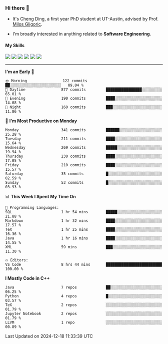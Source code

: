 ### Hi there 👋

* It's Cheng Ding, a first year PhD student at UT-Austin, advised by Prof. [Milos Gligoric](https://users.ece.utexas.edu/~gligoric/).

* I'm broadly interested in anything related to **Software Engineering**.

#### My Skills

![](https://img.shields.io/badge/C++-65318e?logo=cplusplus&logoColor=fff)
![](https://img.shields.io/badge/Python-3e74a2?logo=python&logoColor=fff)
![](https://img.shields.io/badge/C-5654a2?logo=c&logoColor=fff)
![](https://img.shields.io/badge/Go-00aaff?logo=go&logoColor=fff)
![](https://img.shields.io/badge/Docker-0088ff?logo=docker&logoColor=fff)
![](https://img.shields.io/badge/Apache-D22128?logo=apache&logoColor=fff)

---
<!--START_SECTION:waka-->
**I'm an Early 🐤** 

```text
🌞 Morning                122 commits         ██░░░░░░░░░░░░░░░░░░░░░░░   09.04 % 
🌆 Daytime                877 commits         ████████████████░░░░░░░░░   65.01 % 
🌃 Evening                190 commits         ████░░░░░░░░░░░░░░░░░░░░░   14.08 % 
🌙 Night                  160 commits         ███░░░░░░░░░░░░░░░░░░░░░░   11.86 % 
```
📅 **I'm Most Productive on Monday** 

```text
Monday                   341 commits         ██████░░░░░░░░░░░░░░░░░░░   25.28 % 
Tuesday                  211 commits         ████░░░░░░░░░░░░░░░░░░░░░   15.64 % 
Wednesday                269 commits         █████░░░░░░░░░░░░░░░░░░░░   19.94 % 
Thursday                 230 commits         ████░░░░░░░░░░░░░░░░░░░░░   17.05 % 
Friday                   210 commits         ████░░░░░░░░░░░░░░░░░░░░░   15.57 % 
Saturday                 35 commits          █░░░░░░░░░░░░░░░░░░░░░░░░   02.59 % 
Sunday                   53 commits          █░░░░░░░░░░░░░░░░░░░░░░░░   03.93 % 
```


📊 **This Week I Spent My Time On** 

```text
💬 Programming Languages: 
SQL                      1 hr 54 mins        █████░░░░░░░░░░░░░░░░░░░░   21.88 % 
Markdown                 1 hr 32 mins        ████░░░░░░░░░░░░░░░░░░░░░   17.57 % 
TeX                      1 hr 25 mins        ████░░░░░░░░░░░░░░░░░░░░░   16.36 % 
Java                     1 hr 16 mins        ████░░░░░░░░░░░░░░░░░░░░░   14.55 % 
XML                      59 mins             ███░░░░░░░░░░░░░░░░░░░░░░   11.30 % 

🔥 Editors: 
VS Code                  8 hrs 44 mins       █████████████████████████   100.00 % 
```

**I Mostly Code in C++** 

```text
Java                     7 repos             ██░░░░░░░░░░░░░░░░░░░░░░░   06.25 % 
Python                   4 repos             █░░░░░░░░░░░░░░░░░░░░░░░░   03.57 % 
TeX                      2 repos             ░░░░░░░░░░░░░░░░░░░░░░░░░   01.79 % 
Jupyter Notebook         2 repos             ░░░░░░░░░░░░░░░░░░░░░░░░░   01.79 % 
LLVM                     1 repo              ░░░░░░░░░░░░░░░░░░░░░░░░░   00.89 % 
```




 Last Updated on 2024-12-18 11:33:39 UTC
<!--END_SECTION:waka-->
